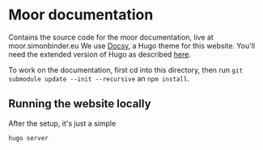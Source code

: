 # Moor documentation
Contains the source code for the moor documentation, live at moor.simonbinder.eu
We use [Docsy](https://github.com/google/docsy), a Hugo theme for this website. You'll need the extended version of Hugo as described 
[here](https://www.docsy.dev/docs/getting-started/).

To work on the documentation, first cd into this directory, then run `git submodule update --init --recursive` an `npm install`.

## Running the website locally
After the setup, it's just a simple
```
hugo server
```
